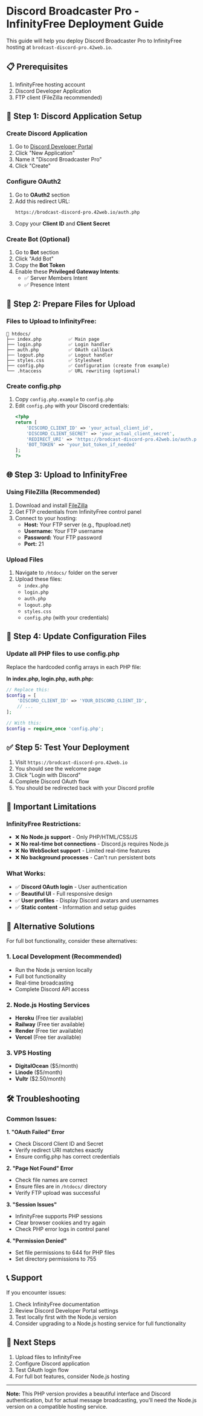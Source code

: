# Discord Broadcaster Pro - InfinityFree Deployment Guide

This guide will help you deploy Discord Broadcaster Pro to InfinityFree hosting at `brodcast-discord-pro.42web.io`.

## 📋 Prerequisites

1. InfinityFree hosting account
2. Discord Developer Application
3. FTP client (FileZilla recommended)

## 🚀 Step 1: Discord Application Setup

### Create Discord Application
1. Go to [Discord Developer Portal](https://discord.com/developers/applications)
2. Click "New Application"
3. Name it "Discord Broadcaster Pro"
4. Click "Create"

### Configure OAuth2
1. Go to **OAuth2** section
2. Add this redirect URL:
   ```
   https://brodcast-discord-pro.42web.io/auth.php
   ```
3. Copy your **Client ID** and **Client Secret**

### Create Bot (Optional)
1. Go to **Bot** section
2. Click "Add Bot"
3. Copy the **Bot Token**
4. Enable these **Privileged Gateway Intents**:
   - ✅ Server Members Intent
   - ✅ Presence Intent

## 📁 Step 2: Prepare Files for Upload

### Files to Upload to InfinityFree:
```
📁 htdocs/
├── index.php          ✅ Main page
├── login.php          ✅ Login handler
├── auth.php           ✅ OAuth callback
├── logout.php         ✅ Logout handler
├── styles.css         ✅ Stylesheet
├── config.php         ✅ Configuration (create from example)
└── .htaccess          ✅ URL rewriting (optional)
```

### Create config.php
1. Copy `config.php.example` to `config.php`
2. Edit `config.php` with your Discord credentials:
   ```php
   <?php
   return [
       'DISCORD_CLIENT_ID' => 'your_actual_client_id',
       'DISCORD_CLIENT_SECRET' => 'your_actual_client_secret',
       'REDIRECT_URI' => 'https://brodcast-discord-pro.42web.io/auth.php',
       'BOT_TOKEN' => 'your_bot_token_if_needed'
   ];
   ?>
   ```

## 🌐 Step 3: Upload to InfinityFree

### Using FileZilla (Recommended)
1. Download and install [FileZilla](https://filezilla-project.org/)
2. Get FTP credentials from InfinityFree control panel
3. Connect to your hosting:
   - **Host:** Your FTP server (e.g., ftpupload.net)
   - **Username:** Your FTP username
   - **Password:** Your FTP password
   - **Port:** 21

### Upload Files
1. Navigate to `/htdocs/` folder on the server
2. Upload these files:
   - `index.php`
   - `login.php`
   - `auth.php`
   - `logout.php`
   - `styles.css`
   - `config.php` (with your credentials)

## 🔧 Step 4: Update Configuration Files

### Update all PHP files to use config.php
Replace the hardcoded config arrays in each PHP file:

**In index.php, login.php, auth.php:**
```php
// Replace this:
$config = [
    'DISCORD_CLIENT_ID' => 'YOUR_DISCORD_CLIENT_ID',
    // ...
];

// With this:
$config = require_once 'config.php';
```

## ✅ Step 5: Test Your Deployment

1. Visit `https://brodcast-discord-pro.42web.io`
2. You should see the welcome page
3. Click "Login with Discord"
4. Complete Discord OAuth flow
5. You should be redirected back with your Discord profile

## 🚨 Important Limitations

### InfinityFree Restrictions:
- ❌ **No Node.js support** - Only PHP/HTML/CSS/JS
- ❌ **No real-time bot connections** - Discord.js requires Node.js
- ❌ **No WebSocket support** - Limited real-time features
- ❌ **No background processes** - Can't run persistent bots

### What Works:
- ✅ **Discord OAuth login** - User authentication
- ✅ **Beautiful UI** - Full responsive design
- ✅ **User profiles** - Display Discord avatars and usernames
- ✅ **Static content** - Information and setup guides

## 🔄 Alternative Solutions

For full bot functionality, consider these alternatives:

### 1. **Local Development** (Recommended)
- Run the Node.js version locally
- Full bot functionality
- Real-time broadcasting
- Complete Discord API access

### 2. **Node.js Hosting Services**
- **Heroku** (Free tier available)
- **Railway** (Free tier available)
- **Render** (Free tier available)
- **Vercel** (Free tier available)

### 3. **VPS Hosting**
- **DigitalOcean** ($5/month)
- **Linode** ($5/month)
- **Vultr** ($2.50/month)

## 🛠️ Troubleshooting

### Common Issues:

**1. "OAuth Failed" Error**
- Check Discord Client ID and Secret
- Verify redirect URI matches exactly
- Ensure config.php has correct credentials

**2. "Page Not Found" Error**
- Check file names are correct
- Ensure files are in `/htdocs/` directory
- Verify FTP upload was successful

**3. "Session Issues"**
- InfinityFree supports PHP sessions
- Clear browser cookies and try again
- Check PHP error logs in control panel

**4. "Permission Denied"**
- Set file permissions to 644 for PHP files
- Set directory permissions to 755

## 📞 Support

If you encounter issues:

1. Check InfinityFree documentation
2. Review Discord Developer Portal settings
3. Test locally first with the Node.js version
4. Consider upgrading to a Node.js hosting service for full functionality

## 🎯 Next Steps

1. Upload files to InfinityFree
2. Configure Discord application
3. Test OAuth login flow
4. For full bot features, consider Node.js hosting

---

**Note:** This PHP version provides a beautiful interface and Discord authentication, but for actual message broadcasting, you'll need the Node.js version on a compatible hosting service.
